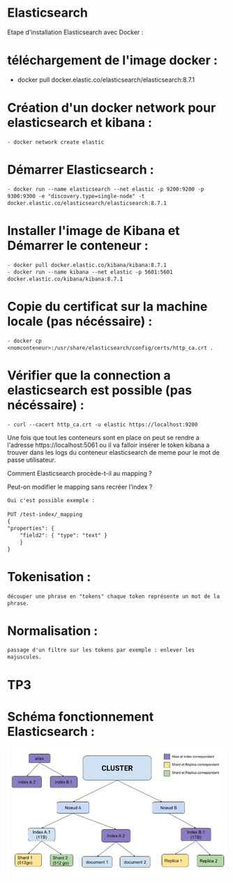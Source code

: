 # Elasticsearch

Etape d'installation Elasticsearch avec Docker : 
# téléchargement de l'image docker :

 - docker pull docker.elastic.co/elasticsearch/elasticsearch:8.7.1

# Création d'un docker network pour elasticsearch et kibana :

    - docker network create elastic 

# Démarrer Elasticsearch : 

    - docker run --name elasticsearch --net elastic -p 9200:9200 -p 9300:9300 -e "discovery.type=single-node" -t docker.elastic.co/elasticsearch/elasticsearch:8.7.1
  
# Installer l'image de Kibana et Démarrer le conteneur : 

    - docker pull docker.elastic.co/kibana/kibana:8.7.1
    - docker run --name kibana --net elastic -p 5601:5601 docker.elastic.co/kibana/kibana:8.7.1

# Copie du certificat sur la machine locale (pas nécéssaire) : 

    - docker cp <nomconteneur>:/usr/share/elasticsearch/config/certs/http_ca.crt .

# Vérifier que la connection a elasticsearch est possible (pas nécéssaire) :

    - curl --cacert http_ca.crt -u elastic https://localhost:9200

Une fois que tout les conteneurs sont en place on peut se rendre a l'adresse https://localhost:5061
ou il va falloir insérer le token kibana a trouver dans les logs du conteneur elasticsearch de meme pour le mot de passe utilisateur.


Comment Elasticsearch procède-t-il au mapping ? 
    

Peut-on modifier le mapping sans recréer l’index ?

    Oui c'est possible exemple : 

    PUT /test-index/_mapping
    {
    "properties": {
        "field2": { "type": "text" }
        }
    }

# Tokenisation : 

    découper une phrase en "tokens" chaque token représente un mot de la phrase.
# Normalisation : 

    passage d'un filtre sur les tokens par exemple : enlever les majuscules.

# TP3 

# Schéma fonctionnement Elasticsearch :

![](assets/schema.jpg)